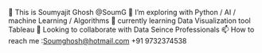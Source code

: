 👋 This is Soumyajit Ghosh @SoumG
👀 I’m exploring with  Python / AI / machine Learning / Algorithms
🌱 currently learning Data Visualization tool Tableau
💞️ Looking to collaborate with Data Seince Professionals
📫 How to reach me :Soumghosh@hotmail.com  +91 9732374538
